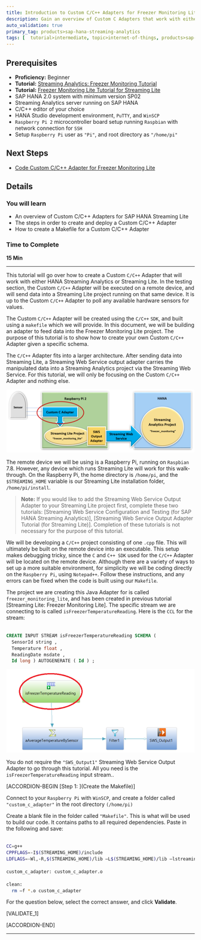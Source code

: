 ```yaml
---
title: Introduction to Custom C/C++ Adapters for Freezer Monitoring Lite
description: Gain an overview of Custom C Adapters that work with either HANA Streaming Analytics or Streaming Lite. The Custom C/C++ Adapter will be created using the C and C++ SDK, and built using a makefile which we will provide. The purpose of this tutorial is to show how to create your own Custom C/C++ Adapter given a specific schema.
auto_validation: true
primary_tag: products>sap-hana-streaming-analytics
tags: [  tutorial>intermediate, topic>internet-of-things, products>sap-hana-streaming-analytics, products>sap-hana\,-express-edition ]
---
```


## Prerequisites  
 - **Proficiency:** Beginner
 - **Tutorial:** [Streaming Analytics: Freezer Monitoring Tutorial](https://www.sap.com/developer/groups/sds-hxe-get-started.html)
 - **Tutorial:** [Freezer Monitoring Lite Tutorial for Streaming Lite](https://www.sap.com/developer/tutorials/hsa-streaming-lite-freezer-monitoring-part1.html)
 - SAP HANA 2.0 system with minimum version SP02
 - Streaming Analytics server running on SAP HANA
 - C/C++ editor of your choice
 - HANA Studio development environment, `PuTTY`, and `WinSCP`
 - `Raspberry Pi 2` microcontroller board setup running `Raspbian` with network connection for `SSH`
 - Setup `Raspberry Pi` user as `"Pi"`, and root directory as `"/home/pi"`

## Next Steps
 - [Code Custom C/C++ Adapter for Freezer Monitoring Lite](https://www.sap.com/developer/tutorials/hsa-lite-custom-c-adapter-part2.html)

## Details
### You will learn  
- An overview of Custom C/C++ Adapters for SAP HANA Streaming Lite
- The steps in order to create and deploy a Custom C/C++ Adapter
- How to create a Makefile for a Custom C/C++ Adapter

### Time to Complete
**15 Min**

---

This tutorial will go over how to create a Custom `C/C++` Adapter that will work with either HANA Streaming Analytics or Streaming Lite. In the testing section, the Custom `C/C++` Adapter will be executed on a remote device, and will send data into a Streaming Lite project running on that same device. It is up to the Custom `C/C++` Adapter to poll any available hardware sensors for values.

The Custom `C/C++` Adapter will be created using the `C/C++` `SDK`, and built using a `makefile` which we will provide. In this document, we will be building an adapter to feed data into the Freezer Monitoring Lite project. The purpose of this tutorial is to show how to create your own Custom `C/C++` Adapter given a specific schema.

The `C/C++` Adapter fits into a larger architecture. After sending data into Streaming Lite, a Streaming Web Service output adapter carries the manipulated data into a Streaming Analytics project via the Streaming Web Service. For this tutorial, we will only be focusing on the Custom `C/C++` Adapter and nothing else.

![Custom C/C++ Adapter Overview](customCAdapterOverview.png)

The remote device we will be using is a Raspberry Pi, running on `Raspbian` 7.8. However, any device which runs Streaming Lite will work for this walk-through. On the Raspberry Pi, the home directory is `/home/pi`, and the `$STREAMING_HOME` variable is our Streaming Lite installation folder, `/home/pi/install`.

>**Note:** If you would like to add the Streaming Web Service Output Adapter to your Streaming Lite project first, complete these two tutorials: [Streaming Web Service Configuration and Testing (for SAP HANA Streaming Analytics)], [Streaming Web Service Output Adapter Tutorial (for Streaming Lite)]. Completion of these tutorials is not necessary for the purpose of this tutorial.

We will be developing a `C/C++` project consisting of one `.cpp` file. This will ultimately be built on the remote device into an executable. This setup makes debugging tricky, since the `C` and `C++ SDK` used for the `C/C++` Adapter will be located on the remote device. Although there are a variety of ways to set up a more suitable environment, for simplicity we will be coding directly on the `Raspberry Pi`, using `Notepad++`. Follow these instructions, and any errors can be fixed when the code is built using our `Makefile`.

The project we are creating this Java Adapter for is called `freezer_monitoring_lite`, and has been created in previous tutorial [Streaming Lite: Freezer Monitoring Lite]. The specific stream we are connecting to is called `isFreezerTemperatureReading`. Here is the `CCL` for the stream:

```SQL

CREATE INPUT STREAM isFreezerTemperatureReading SCHEMA (
  SensorId string ,
  Temperature float ,
  ReadingDate msdate ,
  Id long ) AUTOGENERATE ( Id ) ;
```

![CCL For Freezer Monitoring Lite](CCLForFreezerMonitoringLite.png)

You do not require the `"SWS_Output1"` Streaming Web Service Output Adapter to go through this tutorial. All you need is the `isFreezerTemperatureReading` input stream..

[ACCORDION-BEGIN [Step 1: ](Create the Makefile)]

Connect to your `Raspberry Pi` with `WinSCP`, and create a folder called `"custom_c_adapter"` in the root directory `(/home/pi)`

Create a blank file in the folder called `"Makefile"`. This is what will be used to build our code. It contains paths to all required dependencies. Paste in the following and save:

```Bash

CC=g++
CPPFLAGS=-I$(STREAMING_HOME)/include
LDFLAGS=-Wl,-R,$(STREAMING_HOME)/lib –L$(STREAMING_HOME)/lib –lstreamingclient_lib –lstreamingproject_lib

custom_c_adapter: custom_c_adapter.o

clean:
  rm –f *.o custom_c_adapter
```

For the question below, select the correct answer, and click **Validate**.

[VALIDATE_1]

[ACCORDION-END]

---

